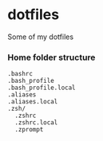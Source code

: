 dotfiles
========

Some of my dotfiles

### Home folder structure
```
.bashrc
.bash_profile
.bash_profile.local
.aliases
.aliases.local
.zsh/
  .zshrc
  .zshrc.local
  .zprompt

